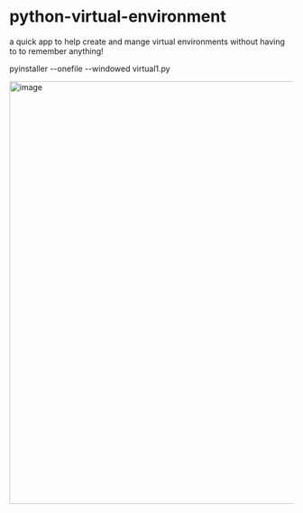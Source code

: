 # python-virtual-environment
a quick app to help create and mange virtual environments without having to to remember anything!

pyinstaller --onefile --windowed virtual1.py


<img width="1259" height="750" alt="image" src="https://github.com/user-attachments/assets/9f2fd3f9-cbdd-4b33-8961-a8db862b6e30" />
